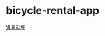 # bicycle-rental-app  
[발표자료](https://github.com/minjeongnew/bicycle-rental-dapp/blob/master/docs/%EB%B0%95%EB%AF%BC%EC%A0%95.pdf)
